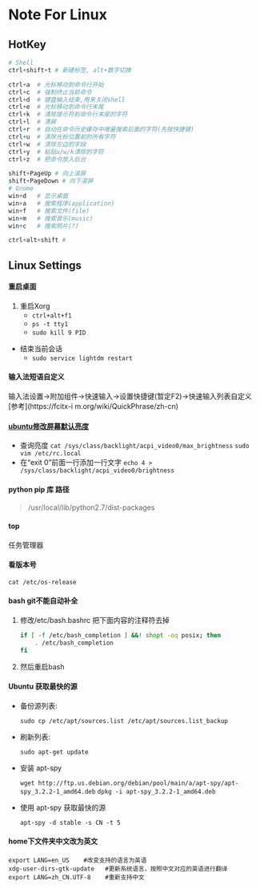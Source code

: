 Note For Linux
==============

HotKey
------

``` r
# Shell
ctrl+shift+t # 新建标签, alt+数字切换

ctrl+a  # 光标移动到命令行开始
ctrl+c  # 强制终止当前命令
ctrl+d  # 键盘输入结束,用来关闭shell
ctrl+e  # 光标移动到命令行末尾
ctrl+k  # 清除提示符到命令行末尾的字符
ctrl+l  # 清屏
ctrl+r  # 自动在命令历史缓存中增量搜索后面的字符(先按快捷键)
ctrl+u  # 清除光标位置前的所有字符
ctrl+w  # 清除左边的字段
ctrl+y  # 粘贴u/w/k清除的字符
ctrl+z  # 把命令放入后台

shift+PageUp # 向上滚屏
shift+PageDown # 向下滚屏
# Gnome
win+d   # 显示桌面
win+a   # 搜索程序(application)
win+f   # 搜索文件(file)
win+m   # 搜索音乐(music)
win+c   # 搜索照片(?)

ctrl+alt+shift #
```

Linux Settings
--------------

#### 重启桌面

1. 重启Xorg
    - `ctrl+alt+f1`
    - `ps -t tty1`
    - `sudo kill 9 PID`
- 结束当前会话
    - `sudo service lightdm restart`

#### 输入法短语自定义

输入法设置->附加组件->快速输入->设置快捷键(暂定F2)->快速输入列表自定义
[参考](https://fcitx-i m.org/wiki/QuickPhrase/zh-cn)

#### [ubuntu修改屏幕默认亮度](http://blog.csdn.net/hustrains/article/details/8469633)

- 查询亮度
    `cat /sys/class/backlight/acpi_video0/max_brightness`
    `sudo vim /etc/rc.local`
- 在“exit 0”前面一行添加一行文字
    `echo 4 > /sys/class/backlight/acpi_video0/brightness`

#### python pip 库 路径

> /usr/local/lib/python2.7/dist-packages

#### top

任务管理器

#### 看版本号

`cat /etc/os-release`

#### bash git不能自动补全

1. 修改/etc/bash.bashrc
    把下面内容的注释符去掉

    ``` bash
    if [ -f /etc/bash_completion ] &&! shopt -oq posix; then
        . /etc/bash_completion
    fi
    ```

2. 然后重启bash

#### Ubuntu 获取最快的源
- 备份源列表:

    `sudo cp /etc/apt/sources.list /etc/apt/sources.list_backup`

- 刷新列表:

    `sudo apt-get update`

- 安装 apt-spy

    `wget http://ftp.us.debian.org/debian/pool/main/a/apt-spy/apt-spy_3.2.2-1_amd64.deb`
    `dpkg -i apt-spy_3.2.2-1_amd64.deb`

- 使用 apt-spy 获取最快的源

    `apt-spy -d stable -s CN -t 5`

#### home下文件夹中文改为英文

``` shell
export LANG=en_US    #改变支持的语言为英语
xdg-user-dirs-gtk-update   #更新系统语言，按照中文对应的英语进行翻译
export LANG=zh_CN.UTF-8    #重新支持中文
```

